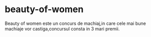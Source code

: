 # beauty-of-women
Beauty of women este un concurs de machiaj,in care cele mai bune machiaje vor castiga,concursul consta in 3 mari premii.

